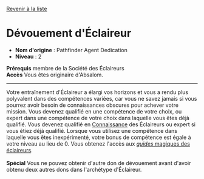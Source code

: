 [Revenir à la liste](..)

# Dévouement d'Éclaireur

 * **Nom d'origine** : Pathfinder Agent Dedication
 * **Niveau** : 2


<p><span id="ctl00_MainContent_DetailedOutput"><strong>Prérequis</strong> membre de la Société des Éclaireurs<br><strong>Accès</strong> Vous êtes originaire d'Absalom.<br></span></p>
<hr>
<p>Votre entraînement d'Éclaireur a élargi vos horizons et vous a rendu plus polyvalent dans des compétences variées, car vous ne savez jamais si vous pourrez avoir besoin de connaissances obscures pour achever votre mission. Vous devenez qualifié en une compétence de votre choix, ou expert dans une compétence de votre choix dans laquelle vous êtes déjà qualifié. Vous devenez qualifié en <a href="https://2e.aonprd.com/Skills.aspx?ID=8">Connaissance</a> des Éclaireurs ou expert si vous étiez déjà qualifié. Lorsque vous utilisez une compétence dans laquelle vous êtes inexpérimenté, votre bonus de compétence est égale à votre niveau au lieu de 0. Vous obtenez l'accès aux <a href="https://2e.aonprd.com/Equipment.aspx?ID=470"><em>guides</em> magiques des éclaireurs</a>.<br><br><strong>Spécial</strong> Vous ne pouvez obtenir d'autre don de dévouement avant d'avoir obtenu deux autres dons dans l'archétype d'Éclaireur.&nbsp;</p>
